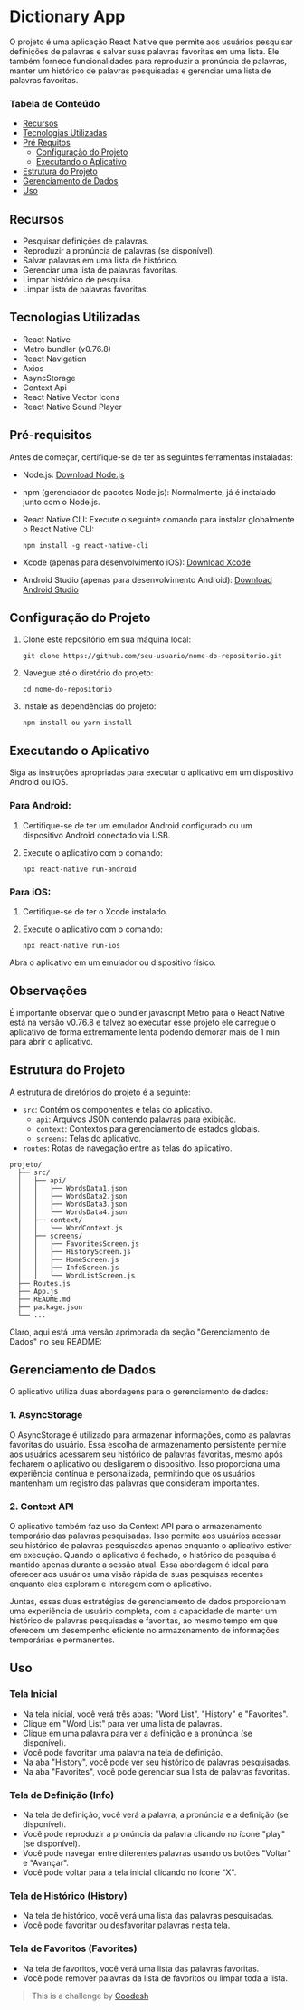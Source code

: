 # Dictionary App

O projeto é uma aplicação React Native que permite aos usuários pesquisar definições de palavras e salvar suas palavras favoritas em uma lista. Ele também fornece funcionalidades para reproduzir a pronúncia de palavras, manter um histórico de palavras pesquisadas e gerenciar uma lista de palavras favoritas.

### Tabela de Conteúdo

- [Recursos](#recursos)
- [Tecnologias Utilizadas](#tecnologias-utilizadas)
- [Pré Requitos](#pré-requisitos)
  - [Configuração do Projeto](#configuração-do-projeto)
  - [Executando o Aplicativo](#executando-o-aplicativo)
- [Estrutura do Projeto](#estrutura-do-projeto)
- [Gerenciamento de Dados](#gerenciamento-de-dados)
- [Uso](#uso)

## Recursos

- Pesquisar definições de palavras.
- Reproduzir a pronúncia de palavras (se disponível).
- Salvar palavras em uma lista de histórico.
- Gerenciar uma lista de palavras favoritas.
- Limpar histórico de pesquisa.
- Limpar lista de palavras favoritas.

## Tecnologias Utilizadas

- React Native
- Metro bundler (v0.76.8)
- React Navigation
- Axios
- AsyncStorage
- Context Api
- React Native Vector Icons
- React Native Sound Player
  
## Pré-requisitos

Antes de começar, certifique-se de ter as seguintes ferramentas instaladas:

- Node.js: [Download Node.js](https://nodejs.org/)
- npm (gerenciador de pacotes Node.js): Normalmente, já é instalado junto com o Node.js.
- React Native CLI: Execute o seguinte comando para instalar globalmente o React Native CLI:

  ```shell
  npm install -g react-native-cli
  ```

- Xcode (apenas para desenvolvimento iOS): [Download Xcode](https://developer.apple.com/xcode/)
- Android Studio (apenas para desenvolvimento Android): [Download Android Studio](https://developer.android.com/studio)

## Configuração do Projeto

1. Clone este repositório em sua máquina local:

   ```shell
   git clone https://github.com/seu-usuario/nome-do-repositorio.git
   ```

2. Navegue até o diretório do projeto:

   ```shell
   cd nome-do-repositorio
   ```

3. Instale as dependências do projeto:

   ```shell
   npm install ou yarn install
   ```

## Executando o Aplicativo

Siga as instruções apropriadas para executar o aplicativo em um dispositivo Android ou iOS.

### Para Android:

1. Certifique-se de ter um emulador Android configurado ou um dispositivo Android conectado via USB.
2. Execute o aplicativo com o comando:

   ```shell
   npx react-native run-android
   ```

### Para iOS:

1. Certifique-se de ter o Xcode instalado.
2. Execute o aplicativo com o comando:

   ```shell
   npx react-native run-ios
   ```

Abra o aplicativo em um emulador ou dispositivo físico.

## Observações

É importante observar que o bundler javascript Metro para o React Native está na versão v0.76.8 e talvez ao executar esse projeto ele carregue o aplicativo de forma extremamente lenta podendo demorar mais de 1 min para abrir o aplicativo.

## Estrutura do Projeto

A estrutura de diretórios do projeto é a seguinte:

- `src`: Contém os componentes e telas do aplicativo.
  - `api`: Arquivos JSON contendo palavras para exibição.
  - `context`: Contextos para gerenciamento de estados globais.
  - `screens`: Telas do aplicativo.
- `routes`: Rotas de navegação entre as telas do aplicativo.

```
projeto/
  ├── src/
  │   ├── api/
  │   │   ├── WordsData1.json
  │   │   ├── WordsData2.json
  │   │   ├── WordsData3.json
  │   │   └── WordsData4.json
  │   ├── context/
  │   │   └── WordContext.js
  │   ├── screens/
  │   │   ├── FavoritesScreen.js
  │   │   ├── HistoryScreen.js
  │   │   ├── HomeScreen.js
  │   │   ├── InfoScreen.js
  │   │   └── WordListScreen.js
  ├── Routes.js
  ├── App.js
  ├── README.md
  ├── package.json
  └── ...
```

Claro, aqui está uma versão aprimorada da seção "Gerenciamento de Dados" no seu README:

## Gerenciamento de Dados

O aplicativo utiliza duas abordagens para o gerenciamento de dados:

### 1. AsyncStorage

O AsyncStorage é utilizado para armazenar informações, como as palavras favoritas do usuário. Essa escolha de armazenamento persistente permite aos usuários acessarem seu histórico de palavras favoritas, mesmo após fecharem o aplicativo ou desligarem o dispositivo. Isso proporciona uma experiência contínua e personalizada, permitindo que os usuários mantenham um registro das palavras que consideram importantes.

### 2. Context API

O aplicativo também faz uso da Context API para o armazenamento temporário das palavras pesquisadas. Isso permite aos usuários acessar seu histórico de palavras pesquisadas apenas enquanto o aplicativo estiver em execução. Quando o aplicativo é fechado, o histórico de pesquisa é mantido apenas durante a sessão atual. Essa abordagem é ideal para oferecer aos usuários uma visão rápida de suas pesquisas recentes enquanto eles exploram e interagem com o aplicativo.

Juntas, essas duas estratégias de gerenciamento de dados proporcionam uma experiência de usuário completa, com a capacidade de manter um histórico de palavras pesquisadas e favoritas, ao mesmo tempo em que oferecem um desempenho eficiente no armazenamento de informações temporárias e permanentes.

## Uso

### Tela Inicial

- Na tela inicial, você verá três abas: "Word List", "History" e "Favorites".
- Clique em "Word List" para ver uma lista de palavras.
- Clique em uma palavra para ver a definição e a pronúncia (se disponível).
- Você pode favoritar uma palavra na tela de definição.
- Na aba "History", você pode ver seu histórico de palavras pesquisadas.
- Na aba "Favorites", você pode gerenciar sua lista de palavras favoritas.

### Tela de Definição (Info)

- Na tela de definição, você verá a palavra, a pronúncia e a definição (se disponível).
- Você pode reproduzir a pronúncia da palavra clicando no ícone "play" (se disponível).
- Você pode navegar entre diferentes palavras usando os botões "Voltar" e "Avançar".
- Você pode voltar para a tela inicial clicando no ícone "X".

### Tela de Histórico (History)

- Na tela de histórico, você verá uma lista das palavras pesquisadas.
- Você pode favoritar ou desfavoritar palavras nesta tela.

### Tela de Favoritos (Favorites)

- Na tela de favoritos, você verá uma lista das palavras favoritas.
- Você pode remover palavras da lista de favoritos ou limpar toda a lista.


>  This is a challenge by [Coodesh](https://coodesh.com/)

